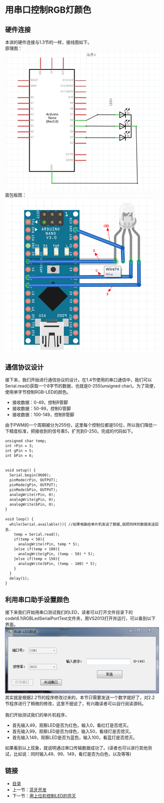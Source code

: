# 用串口控制RGB灯颜色

## 硬件连接
本讲的硬件连接与1.3节的一样，接线图如下。<br>
原理图：<br>
![](./imgs/1.3/1.3-2.png)<br>
面包板图：<br>
![](./imgs/1.3/1.3-3.png)<br>

## 通信协议设计
接下来，我们开始进行通信协议的设计。在1.4节使用的串口通信中，我们可以Serial.read()获取一个8字节的数据，也就是0-255(unsigned char)。为了简便，使用单字节控制RGB-LED的颜色。

- 接收数据：0-49，控制R管脚
- 接收数据：50-99，控制G管脚
- 接收数据：100-149，控制B管脚

由于PWM的一个周期被分为255份，这里每个控制位都是50位，所以我们降低一下精度标准，把接收到的信号乘5，扩充到0-250。完成的代码如下。
``` arduino
unsigned char temp;
int rPin = 3;
int gPin = 5;
int bPin = 6;   


void setup() {
  Serial.begin(9600);
  pinMode(rPin, OUTPUT);
  pinMode(gPin, OUTPUT);
  pinMode(bPin, OUTPUT);
  analogWrite(rPin, 0);
  analogWrite(gPin, 0);
  analogWrite(bPin, 0);
}

void loop() {
  while(Serial.available()){ //如果电脑给单片机发送了数据,就把同样的数据发送回去.
    temp = Serial.read();
    if(temp < 50){
      analogWrite(rPin, temp * 5);
    }else if(temp < 100){
      analogWrite(gPin, (temp - 50) * 5);
    }else if(temp < 150){
      analogWrite(bPin, (temp - 100) * 5);
    }
  }
  delay(1);
}
```
## 利用串口助手设置颜色
接下来我们开始用串口测试我们的LED，读者可以打开文件目录下的 code\6.1\RGBLedSerialPortTest文件夹，用VS2013打开并运行，可以看到以下界面。<br>
![](./imgs/6.1/6.1-1.png)<br>
其实就是根据2.2节的程序修改过来的，本节只需要发送一个数字就好了，对2.2节程序进行了稍微的修改，这里不细说了，有兴趣读者可以自行阅读源码。<br><br>
我们开始测试我们的单片机程序，<br>

- 首先输入49，观察LED是否为红色，输入0，看红灯是否熄灭。
- 首先输入99，观察LED是否为绿色，输入50，看绿灯是否熄灭。
- 首先输入149，观察LED是否为蓝色，输入100，看蓝灯是否熄灭。

如果看到以上现象，就说明通过串口传输数据成功了。(读者也可以进行其他测试，比如说：同时输入49、99、149，看灯是否为白色，以及等等)

## 链接
- [目录](directory.md)  
- 上一节：[蓝牙开发](6.0.md)  
- 下一节：[用上位机控制LED的亮灭](6.2.md)

